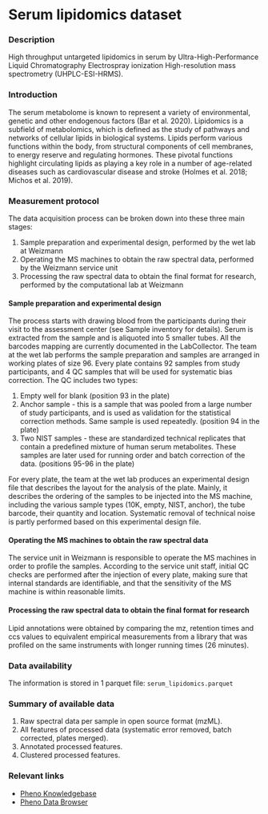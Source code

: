 # Serum lipidomics dataset  

### Description

High throughput untargeted lipidomics in serum by Ultra-High-Performance Liquid Chromatography Electrospray ionization High-resolution mass spectrometry (UHPLC-ESI-HRMS).

### Introduction

The serum metabolome is known to represent a variety of environmental, genetic and other endogenous factors (Bar et al. 2020). Lipidomics is a subfield of metabolomics, which is defined as the study of pathways and networks of cellular lipids in biological systems. Lipids perform various functions within the body, from structural components of cell membranes, to energy reserve and regulating hormones. These pivotal functions highlight circulating lipids as playing a key role in a number of age-related diseases such as cardiovascular disease and stroke (Holmes et al. 2018; Michos et al. 2019). 

### Measurement protocol 
<!-- long measurment protocol for the data browser -->
The data acquisition process can be broken down into these three main stages:
1. Sample preparation and experimental design, performed by the wet lab at Weizmann
2. Operating the MS machines to obtain the raw spectral data, performed by the Weizmann service unit
3. Processing the raw spectral data to obtain the final format for research, performed by the computational lab at Weizmann

#### Sample preparation and experimental design

The process starts with drawing blood from the participants during their visit to the assessment center (see Sample inventory for details). Serum is extracted from the sample and is aliquoted into 5 smaller tubes. All the barcodes mapping are currently documented in the LabCollector.
The team at the wet lab performs the sample preparation and samples are arranged in working plates of size 96.
Every plate contains 92 samples from study participants, and 4 QC samples that will be used for systematic bias correction. The QC includes two types:
1. Empty well for blank (position 93 in the plate)
2. Anchor sample - this is a sample that was pooled from a large number of study participants, and is used as validation for the statistical correction methods. Same sample is used repeatedly. (position 94 in the plate)
3. Two NIST samples - these are standardized technical replicates that contain a predefined mixture of human serum metabolites. These samples are later used for running order and batch correction of the data. (positions 95-96 in the plate)

For every plate, the team at the wet lab produces an experimental design file that describes the layout for the analysis of the plate. Mainly, it describes the ordering of the samples to be injected into the MS machine, including the various sample types (10K, empty, NIST, anchor), the tube barcode, their quantity and location. Systematic removal of technical noise is partly performed based on this experimental design file.

#### Operating the MS machines to obtain the raw spectral data

The service unit in Weizmann is responsible to operate the MS machines in order to profile the samples. According to the service unit staff, initial QC checks are performed after the injection of every plate, making sure that internal standards are identifiable, and that the sensitivity of the MS machine is within reasonable limits.

#### Processing the raw spectral data to obtain the final format for research

Lipid annotations were obtained by comparing the mz, retention times and ccs values to equivalent empirical measurements from a library that was profiled on the same instruments with longer running times (26 minutes).

### Data availability 
<!-- for the example notebooks -->
The information is stored in 1 parquet file: `serum_lipidomics.parquet`

### Summary of available data 
<!-- for the data browser -->
1. Raw spectral data per sample in open source format (mzML).
2. All features of processed data (systematic error removed, batch corrected, plates merged).
3. Annotated processed features.
4. Clustered processed features.

### Relevant links

* [Pheno Knowledgebase](https://knowledgebase.pheno.ai/datasets/008-serum_lipidomics.html)
* [Pheno Data Browser](https://pheno-demo-app.vercel.app/folder/8)